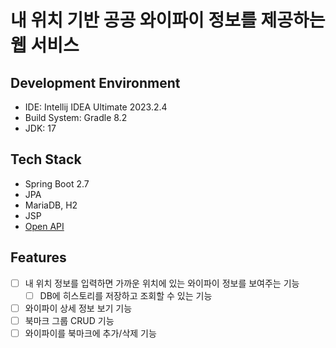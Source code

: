 # 내 위치 기반 공공 와이파이 정보를 제공하는 웹 서비스

## Development Environment

- IDE: Intellij IDEA Ultimate 2023.2.4
- Build System: Gradle 8.2
- JDK: 17

## Tech Stack

- Spring Boot 2.7
- JPA
- MariaDB, H2
- JSP
- [Open API](https://data.seoul.go.kr/dataList/OA-20883/S/1/datasetView.do)

## Features

- [ ] 내 위치 정보를 입력하면 가까운 위치에 있는 와이파이 정보를 보여주는 기능
    - [ ] DB에 히스토리를 저장하고 조회할 수 있는 기능
- [ ] 와이파이 상세 정보 보기 기능
- [ ] 북마크 그룹 CRUD 기능
- [ ] 와이파이를 북마크에 추가/삭제 기능